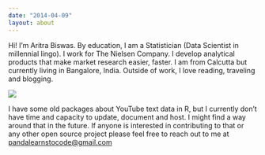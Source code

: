 ```yaml
---
date: "2014-04-09"
layout: about
---
```


Hi! I’m Aritra Biswas. By education, I am a Statistician (Data Scientist in millennial lingo). I work for The Nielsen Company. I develop analytical products that make market research easier, faster. I am from Calcutta but currently living in Bangalore, India. Outside of work, I love reading, traveling and blogging. 

![](https://pandalearnstocode.in/aboutme/aboutme.jpg)

I have some old packages about YouTube text data in R, but I currently don’t have time and capacity to update, document and host. I might find a way around that in the future. If anyone is interested in contributing to that or any other open source project please feel free to reach out to me at [pandalearnstocode@gmail.com](mailto:pandalearnstocode@gmail.com)